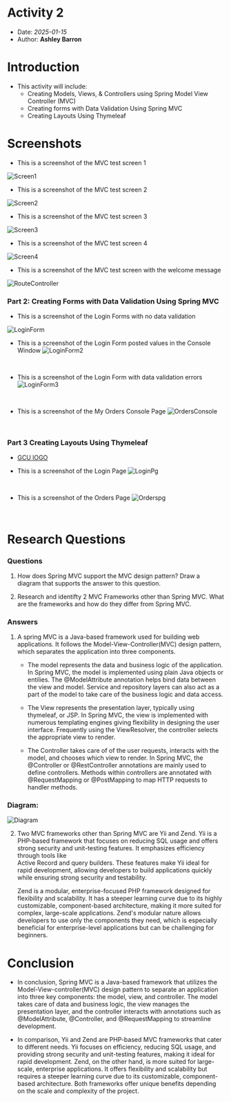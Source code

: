 # Activity 2

- Date: *2025-01-15*
- Author: **Ashley Barron**

# Introduction
- This activity will include: 
     - Creating Models, Views, & Controllers using Spring Model View Controller (MVC)
     - Creating forms with Data Validation Using Spring MVC
     - Creating Layouts Using Thymeleaf

# Screenshots

- This is a screenshot of the MVC test screen 1

![Screen1](test1.png)
<br>

- This is a screenshot of the MVC test screen 2

![Screen2](test2.png)
<br>

- This is a screenshot of the MVC test screen 3

![Screen3](test3.png)
<br>

- This is a screenshot of the MVC test screen 4

![Screen4](test4.png)
<br>

- This is a screenshot of the MVC test screen with the welcome message

![RouteController](controllerroutes.png)
<br>

### Part 2: Creating Forms with Data Validation Using Spring MVC

- This is a screenshot of the Login Forms with no data validation

![LoginForm](loginForm.png)
<br>

- This is a screenshot of the Login Form posted values in the Console Window
![LoginForm2](loginForm2.png)
<br>

- This is a screenshot of the Login Form with data validation errors
![LoginForm3](loginForm3.png)
<br>

- This is a screenshot of the My Orders Console Page
![OrdersConsole](ordersConsole.png)
<br>

### Part 3 Creating Layouts Using Thymeleaf

- [GCU lOGO](https://gitlab.com/bobby.estey/gcuStudent/-/raw/main/src/main/resources/static/images/gcu-logo.png)


- This is a screenshot of the Login Page
![LoginPg](loginPg.png)
<br>

- This is a screenshot of the Orders Page
![Orderspg](ordersPg.png)
<br>



# Research Questions
### Questions 
1. How does Spring MVC support the MVC design pattern? 
Draw a diagram that supports the answer to this question.

2. Research and identifty 2 MVC Frameworks other than Spring 
MVC. What are the frameworks and how do they differ from 
Spring MVC. 


### Answers
1. A spring MVC is a Java-based framework used for building web applications.
It follows the Model-View-Controller(MVC) design pattern, which separates the 
application into three components. 
    - The model represents the data and business logic of the application. 
    In Spring MVC, the model is implemented using plain Java objects or entilies.
    The @ModelAttribute annotation helps bind data between the view and model.
    Service and repository layers can also act as a part of the model to take care
    of the business logic and data access. 

    - The View represents the presentation layer, typically using thymeleaf, or JSP.
    In Spring MVC, the view is implemented with numerous templating engines giving 
    flexibility in designing the user interface. Frequently using the ViewResolver, 
    the controller selects the appropriate view to render. 

    - The Controller takes care of of the user requests, interacts with the model,
     and chooses which view to render. 
     In Spring MVC, the @Controller or @RestController annotations are mainly used 
     to define controllers. Methods within controllers are annotated with @RequestMapping
      or @PostMapping to map HTTP requests to handler methods. 

### Diagram:
![Diagram](diagram.png)

2. Two MVC frameworks other than Spring MVC are Yii and Zend. 
    Yii is a PHP-based framework that focuses on reducing SQL usage and offers strong security 
    and unit-testing features. It emphasizes efficiency  through tools like  
    Active Record and query builders. These features make Yii ideal for rapid development, 
    allowing developers to build applications quickly while ensuring strong security and testability.     
     
    Zend is a modular, enterprise-focused PHP framework designed for flexibility 
    and scalability. It has a steeper learning curve due to its highly customizable, 
    component-based architecture, making it more suited for complex, large-scale 
    applications. Zend's modular nature allows developers to use only the components 
    they need, which is especially beneficial for enterprise-level applications but 
    can be challenging for beginners.


# Conclusion
- In conclusion, Spring MVC is a Java-based framework that utilizes the Model-View-controller(MVC) 
design pattern to separate an application into three key components: the model, view, and controller.
The model takes care of data and business logic, the view manages the presentation layer, and the controller 
interacts with annotations such as @ModelAttribute, @Controller, and @RequestMapping to streamline development. 

- In comparison, Yii and Zend are PHP-based MVC frameworks that cater to different needs. Yii focuses on 
efficiency, reducing SQL usage, and providing strong security and unit-testing features, making it ideal for 
rapid development. Zend, on the other hand, is more suited for large-scale, enterprise applications. 
It offers flexibility and scalability but requires a steeper learning curve due to its customizable, 
component-based architecture. Both frameworks offer unique benefits depending on the scale and 
complexity of the project. 